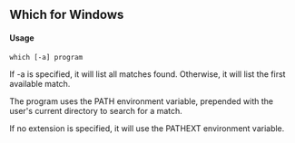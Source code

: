 ## Which for Windows

#### Usage

	which [-a] program

If -a is specified, it will list all matches found. Otherwise, it will list the first available match.

The program uses the PATH environment variable, prepended with the user's current directory to search for a match.

If no extension is specified, it will use the PATHEXT environment variable.